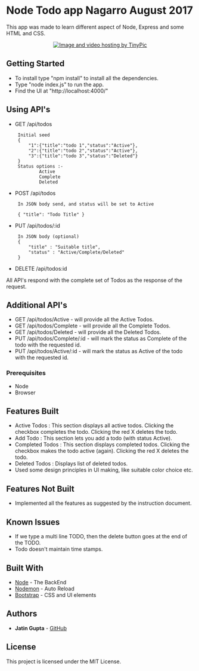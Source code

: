 # Node Todo app Nagarro August 2017

This app was made to learn different aspect of Node, Express and some HTML and CSS.

<p align="center">
<a href="http://tinypic.com?ref=qq1ely" target="_blank"><img src="http://i65.tinypic.com/qq1ely.png" border="0" alt="Image and video hosting by TinyPic"></a>
</p>

## Getting Started

* To install type "npm install" to install all the dependencies.
* Type "node index.js" to run the app.
* Find the UI at "http://localhost:4000/"

## Using API's

*  GET /api/todos
        
        Initial seed
        {
            "1":{"title":"todo 1","status":"Active"},
            "2":{"title":"todo 2","status":"Active"},
            "3":{"title":"todo 3","status":"Deleted"}
        }
        Status options :-
                Active
                Complete
                Deleted
        
*  POST /api/todos

        In JSON body send, and status will be set to Active
  
        { "title": "Todo Title" }
        
*  PUT /api/todos/:id
        
        In JSON body (optional)
        { 
            "title" : "Suitable title",
            "status" : "Active/Complete/Deleted"
        }
        

*  DELETE /api/todos:id

All API's respond with the complete set of Todos as the response of the request.

## Additional API's

* GET /api/todos/Active - will provide all the Active Todos.
* GET /api/todos/Complete - will provide all the Complete Todos.
* GET /api/todos/Deleted - will provide all the Deleted Todos.
* PUT /api/todos/Complete/:id - will mark the status as Complete of the todo with the requested id.
* PUT /api/todos/Active/:id - will mark the status as Active of the todo with the requested id.

### Prerequisites

* Node
* Browser

## Features Built

* Active Todos : This section displays all active todos. Clicking the checkbox completes the todo. Clicking the red X deletes the todo.
* Add Todo : This section lets you add a todo (with status Active).
* Completed Todos : This section displays completed todos. Clicking the checkbox makes the todo active (again). Clicking the red X deletes the todo.
* Deleted Todos : Displays list of deleted todos.
* Used some design principles in UI making, like suitable color choice etc.

## Features Not Built
* Implemented all the features as suggested by the instruction document.

## Known Issues
* If we type a multi line TODO, then the delete button goes at the end of the TODO.
* Todo doesn't maintain time stamps.

## Built With

* [Node](https://nodejs.org/en/) - The BackEnd
* [Nodemon](https://www.npmjs.com/package/nodemon) - Auto Reload
* [Bootstrap](http://getbootstrap.com/) - CSS and UI elements




## Authors

* **Jatin Gupta**  - [GitHub](https://github.com/jatin7gupta)

## License

This project is licensed under the MIT License.
